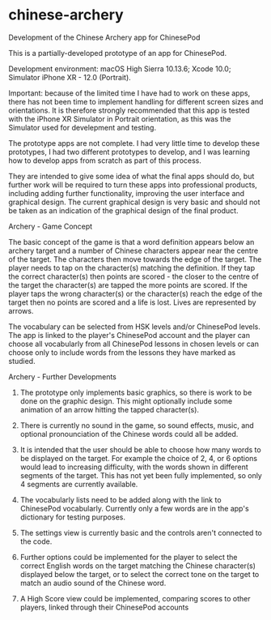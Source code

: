# chinese-archery
Development of the Chinese Archery app for ChinesePod

This is a partially-developed prototype of an app for ChinesePod.

Development environment:
macOS High Sierra 10.13.6;
Xcode 10.0;
Simulator iPhone XR - 12.0 (Portrait).

Important: because of the limited time I have had to work on these apps, there has not been
time to implement handling for different screen sizes and orientations. It is therefore strongly
recommended that this app is tested with the iPhone XR Simulator in Portrait orientation, as
this was the Simulator used for develepment and testing.

The prototype apps are not complete. I had very little time to develop these prototypes, 
I had two different prototypes to develop, and I was learning how to develop apps from scratch 
as part of this process.

They are intended to give some idea of what the final apps should do, but further work will be required 
to turn these apps into professional products, including adding further functionality, improving the user 
interface and graphical design. The current graphical design is very basic and should not be taken as an 
indication of the graphical design of the final product.

Archery - Game Concept

The basic concept of the game is that a word definition appears below an archery target and a number
of Chinese characters appear near the centre of the target. The characters then move towards the edge of the
target. The player needs to tap on the character(s) matching the definition. If they tap the correct character(s)
then points are scored - the closer to the centre of the target the character(s) are tapped the more points are
scored. If the player taps the wrong character(s) or the character(s) reach the edge of the target then no points are
scored and a life is lost. Lives are represented by arrows.

The vocabulary can be selected from HSK levels and/or ChinesePod levels. The app is linked to the player's
ChinesePod account and the player can choose all vocabularly from all ChinesePod lessons in chosen levels or
can choose only to include words from the lessons they have marked as studied.

Archery - Further Developments

1) The prototype only implements basic graphics, so there is work to be done on the graphic design. 
This might optionally include some animation of an arrow hitting the tapped character(s).

2) There is currently no sound in the game, so sound effects, music, and optional pronounciation of the 
Chinese words could all be added.

3) It is intended that the user should be able to choose how many words to be displayed on the target. 
For example the choice of 2, 4, or 6 options would lead to increasing difficulty, with the words shown
in different segments of the target. This has not yet been fully implemented, so only 4 segments are currently
available.

4) The vocabularly lists need to be added along with the link to ChinesePod vocabularly. Currently only a few words
are in the app's dictionary for testing purposes.

5) The settings view is currently basic and the controls aren't connected to the code.

6) Further options could be implemented for the player to select the correct English words on the
target matching the Chinese character(s) displayed below the target, or to select the correct tone
on the target to match an audio sound of the Chinese word.

7) A High Score view could be implemented, comparing scores to other players, linked through their
ChinesePod accounts


